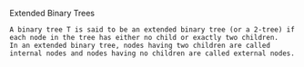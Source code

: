 Extended Binary Trees

    A binary tree T is said to be an extended binary tree (or a 2-tree) if each node in the tree has either no child or exactly two children.
    In an extended binary tree, nodes having two children are called internal nodes and nodes having no children are called external nodes.

